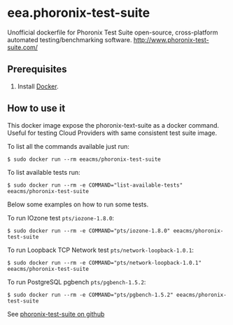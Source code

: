 # eea.phoronix-test-suite

Unofficial dockerfile for Phoronix Test Suite open-source, cross-platform automated testing/benchmarking software. http://www.phoronix-test-suite.com/

## Prerequisites

1. Install [Docker](https://www.docker.com/).

## How to use it

This docker image expose the phoronix-text-suite as a docker command. Useful for testing Cloud Providers with same consistent test suite image.

To list all the commands available just run:

    $ sudo docker run --rm eeacms/phoronix-test-suite

To list available tests run:

    $ sudo docker run --rm -e COMMAND="list-available-tests" eeacms/phoronix-test-suite

Below some examples on how to run some tests.

To run IOzone test `pts/iozone-1.8.0`:

    $ sudo docker run --rm -e COMMAND="pts/iozone-1.8.0" eeacms/phoronix-test-suite

To run Loopback TCP Network test `pts/network-loopback-1.0.1`:

    $ sudo docker run --rm -e COMMAND="pts/network-loopback-1.0.1" eeacms/phoronix-test-suite

To run PostgreSQL pgbench `pts/pgbench-1.5.2`:

    $ sudo docker run --rm -e COMMAND="pts/pgbench-1.5.2" eeacms/phoronix-test-suite


See [phoronix-test-suite on github](https://github.com/phoronix-test-suite/phoronix-test-suite/)
